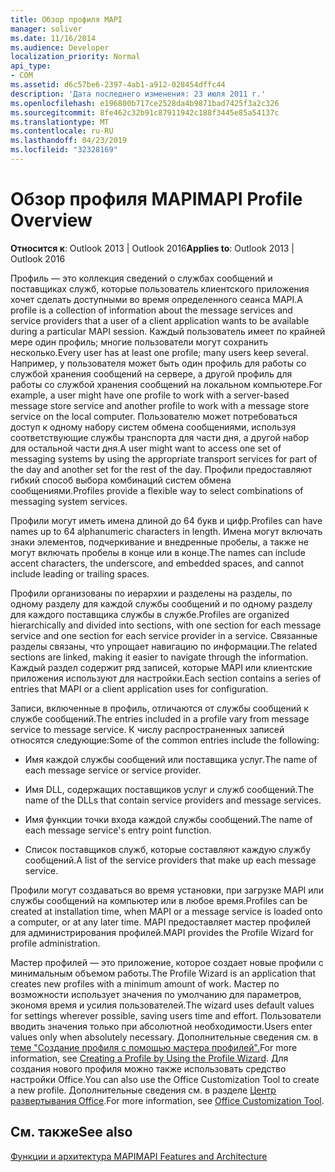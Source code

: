 ```yaml
---
title: Обзор профиля MAPI
manager: soliver
ms.date: 11/16/2014
ms.audience: Developer
localization_priority: Normal
api_type:
- COM
ms.assetid: d6c57be6-2397-4ab1-a912-028454dffc44
description: 'Дата последнего изменения: 23 июля 2011 г.'
ms.openlocfilehash: e196800b717ce2528da4b9871bad7425f3a2c326
ms.sourcegitcommit: 8fe462c32b91c87911942c188f3445e85a54137c
ms.translationtype: MT
ms.contentlocale: ru-RU
ms.lasthandoff: 04/23/2019
ms.locfileid: "32328169"
---
```

# <a name="mapi-profile-overview"></a><span data-ttu-id="26398-103">Обзор профиля MAPI</span><span class="sxs-lookup"><span data-stu-id="26398-103">MAPI Profile Overview</span></span>

  
  
<span data-ttu-id="26398-104">**Относится к**: Outlook 2013 | Outlook 2016</span><span class="sxs-lookup"><span data-stu-id="26398-104">**Applies to**: Outlook 2013 | Outlook 2016</span></span> 
  
<span data-ttu-id="26398-105">Профиль — это коллекция сведений о службах сообщений и поставщиках служб, которые пользователь клиентского приложения хочет сделать доступными во время определенного сеанса MAPI.</span><span class="sxs-lookup"><span data-stu-id="26398-105">A profile is a collection of information about the message services and service providers that a user of a client application wants to be available during a particular MAPI session.</span></span> <span data-ttu-id="26398-106">Каждый пользователь имеет по крайней мере один профиль; многие пользователи могут сохранить несколько.</span><span class="sxs-lookup"><span data-stu-id="26398-106">Every user has at least one profile; many users keep several.</span></span> <span data-ttu-id="26398-107">Например, у пользователя может быть один профиль для работы со службой хранения сообщений на сервере, а другой профиль для работы со службой хранения сообщений на локальном компьютере.</span><span class="sxs-lookup"><span data-stu-id="26398-107">For example, a user might have one profile to work with a server-based message store service and another profile to work with a message store service on the local computer.</span></span> <span data-ttu-id="26398-108">Пользователю может потребоваться доступ к одному набору систем обмена сообщениями, используя соответствующие службы транспорта для части дня, а другой набор для остальной части дня.</span><span class="sxs-lookup"><span data-stu-id="26398-108">A user might want to access one set of messaging systems by using the appropriate transport services for part of the day and another set for the rest of the day.</span></span> <span data-ttu-id="26398-109">Профили предоставляют гибкий способ выбора комбинаций систем обмена сообщениями.</span><span class="sxs-lookup"><span data-stu-id="26398-109">Profiles provide a flexible way to select combinations of messaging system services.</span></span> 
  
<span data-ttu-id="26398-110">Профили могут иметь имена длиной до 64 букв и цифр.</span><span class="sxs-lookup"><span data-stu-id="26398-110">Profiles can have names up to 64 alphanumeric characters in length.</span></span> <span data-ttu-id="26398-111">Имена могут включать знаки элементов, подчеркивание и внедренные пробелы, а также не могут включать пробелы в конце или в конце.</span><span class="sxs-lookup"><span data-stu-id="26398-111">The names can include accent characters, the underscore, and embedded spaces, and cannot include leading or trailing spaces.</span></span> 
  
<span data-ttu-id="26398-112">Профили организованы по иерархии и разделены на разделы, по одному разделу для каждой службы сообщений и по одному разделу для каждого поставщика службы в службе.</span><span class="sxs-lookup"><span data-stu-id="26398-112">Profiles are organized hierarchically and divided into sections, with one section for each message service and one section for each service provider in a service.</span></span> <span data-ttu-id="26398-113">Связанные разделы связаны, что упрощает навигацию по информации.</span><span class="sxs-lookup"><span data-stu-id="26398-113">The related sections are linked, making it easier to navigate through the information.</span></span> <span data-ttu-id="26398-114">Каждый раздел содержит ряд записей, которые MAPI или клиентские приложения используют для настройки.</span><span class="sxs-lookup"><span data-stu-id="26398-114">Each section contains a series of entries that MAPI or a client application uses for configuration.</span></span>
  
<span data-ttu-id="26398-115">Записи, включенные в профиль, отличаются от службы сообщений к службе сообщений.</span><span class="sxs-lookup"><span data-stu-id="26398-115">The entries included in a profile vary from message service to message service.</span></span> <span data-ttu-id="26398-116">К числу распространенных записей относятся следующие:</span><span class="sxs-lookup"><span data-stu-id="26398-116">Some of the common entries include the following:</span></span>
  
- <span data-ttu-id="26398-117">Имя каждой службы сообщений или поставщика услуг.</span><span class="sxs-lookup"><span data-stu-id="26398-117">The name of each message service or service provider.</span></span>
    
- <span data-ttu-id="26398-118">Имя DLL, содержащих поставщиков услуг и служб сообщений.</span><span class="sxs-lookup"><span data-stu-id="26398-118">The name of the DLLs that contain service providers and message services.</span></span>
    
- <span data-ttu-id="26398-119">Имя функции точки входа каждой службы сообщений.</span><span class="sxs-lookup"><span data-stu-id="26398-119">The name of each message service's entry point function.</span></span>
    
- <span data-ttu-id="26398-120">Список поставщиков служб, которые составляют каждую службу сообщений.</span><span class="sxs-lookup"><span data-stu-id="26398-120">A list of the service providers that make up each message service.</span></span>
    
<span data-ttu-id="26398-121">Профили могут создаваться во время установки, при загрузке MAPI или службы сообщений на компьютер или в любое время.</span><span class="sxs-lookup"><span data-stu-id="26398-121">Profiles can be created at installation time, when MAPI or a message service is loaded onto a computer, or at any later time.</span></span> <span data-ttu-id="26398-122">MAPI предоставляет мастер профилей для администрирования профилей.</span><span class="sxs-lookup"><span data-stu-id="26398-122">MAPI provides the Profile Wizard for profile administration.</span></span> 
  
<span data-ttu-id="26398-123">Мастер профилей — это приложение, которое создает новые профили с минимальным объемом работы.</span><span class="sxs-lookup"><span data-stu-id="26398-123">The Profile Wizard is an application that creates new profiles with a minimum amount of work.</span></span> <span data-ttu-id="26398-124">Мастер по возможности использует значения по умолчанию для параметров, экономя время и усилия пользователей.</span><span class="sxs-lookup"><span data-stu-id="26398-124">The wizard uses default values for settings wherever possible, saving users time and effort.</span></span> <span data-ttu-id="26398-125">Пользователи вводить значения только при абсолютной необходимости.</span><span class="sxs-lookup"><span data-stu-id="26398-125">Users enter values only when absolutely necessary.</span></span> <span data-ttu-id="26398-126">Дополнительные сведения см. в [теме "Создание профиля с помощью мастера профилей".](creating-a-profile-by-using-the-profile-wizard.md)</span><span class="sxs-lookup"><span data-stu-id="26398-126">For more information, see [Creating a Profile by Using the Profile Wizard](creating-a-profile-by-using-the-profile-wizard.md).</span></span> <span data-ttu-id="26398-127">Для создания нового профиля можно также использовать средство настройки Office.</span><span class="sxs-lookup"><span data-stu-id="26398-127">You can also use the Office Customization Tool to create a new profile.</span></span> <span data-ttu-id="26398-128">Дополнительные сведения см. в разделе [Центр развертывания Office](https://go.microsoft.com/fwlink/?LinkId=123000).</span><span class="sxs-lookup"><span data-stu-id="26398-128">For more information, see [Office Customization Tool](https://go.microsoft.com/fwlink/?LinkId=123000).</span></span>
  
## <a name="see-also"></a><span data-ttu-id="26398-129">См. также</span><span class="sxs-lookup"><span data-stu-id="26398-129">See also</span></span>



[<span data-ttu-id="26398-130">Функции и архитектура MAPI</span><span class="sxs-lookup"><span data-stu-id="26398-130">MAPI Features and Architecture</span></span>](mapi-features-and-architecture.md)

